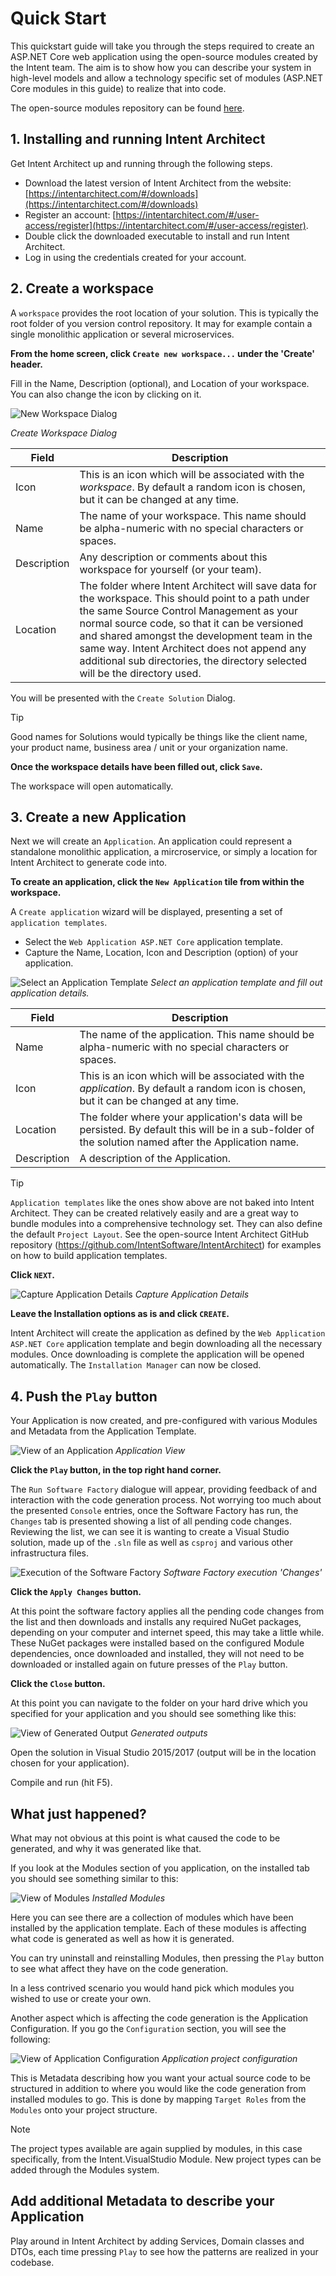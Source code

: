 # Quick Start

This quickstart guide will take you through the steps required to create an ASP.NET Core web application using the open-source modules created by the Intent team. The aim is to show how you can describe your system in high-level models and allow a technology specific set of modules (ASP.NET Core modules in this guide) to realize that into code.

The open-source modules repository can be found [here](https://github.com/IntentSoftware/IntentArchitect).

## 1. Installing and running Intent Architect

Get Intent Architect up and running through the following steps.

- Download the latest version of Intent Architect from the website: [https://intentarchitect.com/#/downloads](https://intentarchitect.com/#/downloads)
- Register an account: [https://intentarchitect.com/#/user-access/register](https://intentarchitect.com/#/user-access/register).
- Double click the downloaded executable to install and run Intent Architect.
- Log in using the credentials created for your account.

## 2. Create a workspace

A `workspace` provides the root location of your solution. This is typically the root folder of you version control repository. It may for example contain a single monolithic application or several microservices.

**From the home screen, click `Create new workspace...` under the 'Create' header.**

Fill in the Name, Description (optional), and Location of your workspace. You can also change the icon by clicking on it.

![New Workspace Dialog](../../images/quick_start/create_workspace.png)

*Create Workspace Dialog*

|Field|Description|
|-|-|
|Icon|This is an icon which will be associated with the *workspace*. By default a random icon is chosen, but it can be changed at any time.|
|Name|The name of your workspace. This name should be alpha-numeric with no special characters or spaces.|
|Description|Any description or comments about this workspace for yourself (or your team).|
|Location|The folder where Intent Architect will save data for the workspace. This should point to a path under the same Source Control Management as your normal source code, so that it can be versioned and shared amongst the development team in the same way. Intent Architect does not append any additional sub directories, the directory selected will be the directory used.|

You will be presented with the `Create Solution` Dialog.

>[!TIP]
>Good names for Solutions would typically be things like the client name, your product name, business area / unit or your organization name.

**Once the workspace details have been filled out, click `Save`.**

The workspace will open automatically.

## 3. Create a new Application

Next we will create an `Application`. An application could represent a standalone monolithic application, a mircroservice, or simply a location for Intent Architect to generate code into.

**To create an application, click the `New Application` tile from within the workspace.**

A `Create application` wizard will be displayed, presenting a set of `application templates`.
- Select the `Web Application ASP.NET Core` application template.
- Capture the Name, Location, Icon and Description (option) of your application.

![Select an Application Template](../../images/quick_start/create_application_page1.png)
*Select an application template and fill out application details.*

|Field|Description|
|-|-|
|Name|The name of the application. This name should be alpha-numeric with no special characters or spaces.|
|Icon|This is an icon which will be associated with the *application*. By default a random icon is chosen, but it can be changed at any time.|
|Location|The folder where your application's data will be persisted. By default this will be in a sub-folder of the solution named after the Application name.|
|Description|A description of the Application.|
>[!TIP]
>`Application templates` like the ones show above are not baked into Intent Architect. They can be created relatively easily and are a great way to bundle modules into a comprehensive technology set. They can also define the default `Project Layout`. See the open-source Intent Architect GitHub repository (https://github.com/IntentSoftware/IntentArchitect) for examples on how to build application templates.

**Click `NEXT`.**

![Capture Application Details](../../images/quick_start/create_application_page2.png)
*Capture Application Details*

**Leave the Installation options as is and click `CREATE`.**

Intent Architect will create the application as defined by the `Web Application ASP.NET Core` application template and begin downloading all the necessary modules. Once downloading is complete the application will be opened automatically. The `Installation Manager` can now be closed.

## 4. Push the `Play` button

Your Application is now created, and pre-configured with various Modules and Metadata from the Application Template. 

![View of an Application](../../images/quick_start/new_application.png)
*Application View*

**Click the `Play` button, in the top right hand corner.**

The `Run Software Factory` dialogue will appear, providing feedback of and interaction with the code generation process. Not worrying too much about the presented `Console` entries, once the Software Factory has run, the `Changes` tab is presented showing a list of all pending code changes. Reviewing the list, we can see it is wanting to create a Visual Studio solution, made up of the `.sln` file as well as `csproj` and various other infrastructura files.

![Execution of the Software Factory](../../images/quick_start/software_factory_execution1.png)
*Software Factory execution 'Changes'*

**Click the `Apply Changes` button.**

At this point the software factory applies all the pending code changes from the list and then downloads and installs any required NuGet packages, depending on your computer and internet speed, this may take a little while. These NuGet packages were installed based on the configured Module dependencies, once downloaded and installed, they will not need to be downloaded or installed again on future presses of the `Play` button.

**Click the `Close` button.**

At this point you can navigate to the folder on your hard drive which you specified for your application and you should see something like this:

![View of Generated Output](../../images/quick_start/generated_application.png)
*Generated outputs*

Open the solution in Visual Studio 2015/2017 (output will be in the location chosen for your application).

Compile and run (hit F5).


## What just happened?

What may not obvious at this point is what caused the code to be generated, and why it was generated like that. 

If you look at the Modules section of you application, on the installed tab you should see something similar to this:

![View of Modules](../../images/quick_start/modules.png)
*Installed Modules*

Here you can see there are a collection of modules which have been installed by the application template. Each of these modules is affecting what code is generated as well as how it is generated. 

You can try uninstall and reinstalling Modules, then pressing the `Play` button to see what affect they have on the code generation.

In a less contrived scenario you would hand pick which modules you wished to use or create your own.

Another aspect which is affecting the code generation is the Application Configuration. If you go the `Configuration` section, you will see the following:

![View of Application Configuration](../../images/quick_start/configuration.png)
*Application project configuration*

This is Metadata describing how you want your actual source code to be structured in addition to where you would like the code generation from installed modules to go. This is done by mapping `Target Roles` from the `Modules` onto your project structure.

>[!NOTE]
>The project types available are again supplied by modules, in this case specifically, from the Intent.VisualStudio Module. New project types can be added through the Modules system.    

## Add additional Metadata to describe your Application
Play around in Intent Architect by adding Services, Domain classes and DTOs, each time pressing `Play` to see how the patterns are realized in your codebase.
